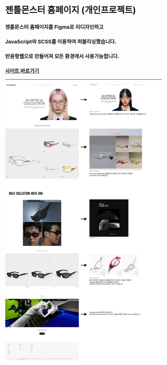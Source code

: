 # 젠틀몬스터 홈페이지 (개인프로젝트)

### 젠틀몬스터 홈페이지를 Figma로 리디자인하고 
### JavaScript와 SCSS를 이용하여 퍼블리싱했습니다. 
### 반응형웹으로 만들어져 모든 환경에서 사용가능합니다.

### [사이트 바로가기](https://tjghwns93.github.io/gentlemonster/)

----

![portfolio](https://github.com/tjghwns93/gentlemonster-images/blob/main/gentlemonster-info.png?raw=true)

